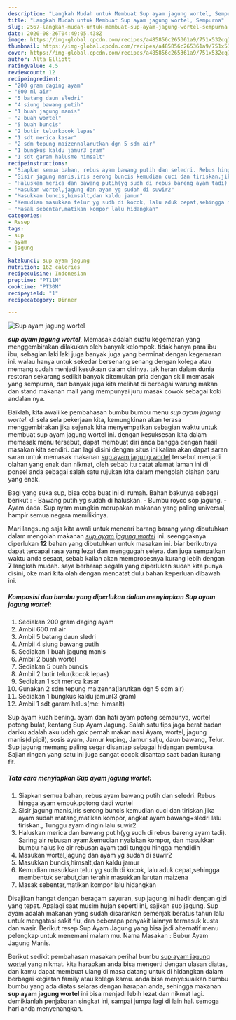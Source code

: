 ```yaml
---
description: "Langkah Mudah untuk Membuat Sup ayam jagung wortel, Sempurna"
title: "Langkah Mudah untuk Membuat Sup ayam jagung wortel, Sempurna"
slug: 2567-langkah-mudah-untuk-membuat-sup-ayam-jagung-wortel-sempurna
date: 2020-08-26T04:49:05.438Z
image: https://img-global.cpcdn.com/recipes/a485856c265361a9/751x532cq70/sup-ayam-jagung-wortel-foto-resep-utama.jpg
thumbnail: https://img-global.cpcdn.com/recipes/a485856c265361a9/751x532cq70/sup-ayam-jagung-wortel-foto-resep-utama.jpg
cover: https://img-global.cpcdn.com/recipes/a485856c265361a9/751x532cq70/sup-ayam-jagung-wortel-foto-resep-utama.jpg
author: Alta Elliott
ratingvalue: 4.5
reviewcount: 12
recipeingredient:
- "200 gram daging ayam"
- "600 ml air"
- "5 batang daun sledri"
- "4 siung bawang putih"
- "1 buah jagung manis"
- "2 buah wortel"
- "5 buah buncis"
- "2 butir telurkocok lepas"
- "1 sdt merica kasar"
- "2 sdm tepung maizennalarutkan dgn 5 sdm air"
- "1 bungkus kaldu jamur3 gram"
- "1 sdt garam halusme himsalt"
recipeinstructions:
- "Siapkan semua bahan, rebus ayam bawang putih dan seledri. Rebus hingga ayam empuk.potong dadi wortel"
- "Sisir jagung manis,iris serong buncis kemudian cuci dan tiriskan.jika ayam sudah matang,matikan kompor, angkat ayam bawang+sledri lalu tiriskan., Tunggu ayam dingin lalu suwir2"
- "Haluskan merica dan bawang putih(yg sudh di rebus bareng ayam tadi). Saring air rebusan ayam.kemudian nyalakan kompor, dan masukkan bumbu halus ke air rebusan ayam tadi tunggu hingga mendidih"
- "Masukan wortel,jagung dan ayam yg sudah di suwir2"
- "Masukkan buncis,himsalt,dan kaldu jamur"
- "Kemudian masukkan telur yg sudh di kocok, lalu aduk cepat,sehingga membentuk serabut,dan terahir masukkan larutan maizena"
- "Masak sebentar,matikan kompor lalu hidangkan"
categories:
- Resep
tags:
- sup
- ayam
- jagung

katakunci: sup ayam jagung 
nutrition: 162 calories
recipecuisine: Indonesian
preptime: "PT11M"
cooktime: "PT30M"
recipeyield: "1"
recipecategory: Dinner

---
```



![Sup ayam jagung wortel](https://img-global.cpcdn.com/recipes/a485856c265361a9/751x532cq70/sup-ayam-jagung-wortel-foto-resep-utama.jpg)

<b><i>sup ayam jagung wortel</i></b>, Memasak adalah suatu kegemaran yang menggembirakan dilakukan oleh banyak kelompok. tidak hanya para ibu ibu, sebagian laki laki juga banyak juga yang berminat dengan kegemaran ini. walau hanya untuk sekedar bersenang senang dengan kolega atau memang sudah menjadi kesukaan dalam dirinya. tak heran dalam dunia restoran sekarang sedikit banyak ditemukan pria dengan skill memasak yang sempurna, dan banyak juga kita melihat di berbagai warung makan dan stand makanan mall yang mempunyai juru masak cowok sebagai koki andalan nya.

Baiklah, kita awali ke pembahasan bumbu bumbu menu <i>sup ayam jagung wortel</i>. di sela sela pekerjaan kita, kemungkinan akan terasa menggembirakan jika sejenak kita menyempatkan sebagian waktu untuk membuat sup ayam jagung wortel ini. dengan kesuksesan kita dalam memasak menu tersebut, dapat membuat diri anda bangga dengan hasil masakan kita sendiri. dan lagi disini dengan situs ini kalian akan dapat saran saran untuk memasak makanan <u>sup ayam jagung wortel</u> tersebut menjadi olahan yang enak dan nikmat, oleh sebab itu catat alamat laman ini di ponsel anda sebagai salah satu rujukan kita dalam mengolah olahan baru yang enak.

Bagi yang suka sup, bisa coba buat ini di rumah. Bahan bakunya sebagai berikut : - Bawang putih yg sudah di haluskan. - Bumbu royco sop jagung. - Ayam dada. Sup ayam mungkin merupakan makanan yang paling universal, hampir semua negara memilikinya.


Mari langsung saja kita awali untuk mencari barang barang yang dibutuhkan dalam mengolah makanan <u><i>sup ayam jagung wortel</i></u> ini. seenggaknya diperlukan <b>12</b> bahan yang dibutuhkan untuk masakan ini. biar berikutnya dapat tercapai rasa yang lezat dan menggugah selera. dan juga sempatkan waktu anda sesaat, sebab kalian akan memprosesnya kurang lebih dengan <b>7</b> langkah mudah. saya berharap segala yang diperlukan sudah kita punya disini, oke mari kita olah dengan mencatat dulu bahan keperluan dibawah ini.

<!--inarticleads1-->

##### Komposisi dan bumbu yang diperlukan dalam menyiapkan Sup ayam jagung wortel:

1. Sediakan 200 gram daging ayam
1. Ambil 600 ml air
1. Ambil 5 batang daun sledri
1. Ambil 4 siung bawang putih
1. Sediakan 1 buah jagung manis
1. Ambil 2 buah wortel
1. Sediakan 5 buah buncis
1. Ambil 2 butir telur(kocok lepas)
1. Sediakan 1 sdt merica kasar
1. Gunakan 2 sdm tepung maizenna(larutkan dgn 5 sdm air)
1. Sediakan 1 bungkus kaldu jamur(3 gram)
1. Ambil 1 sdt garam halus(me: himsalt)


Sup ayam kuah bening. ayam dan hati ayam potong semaunya, wortel potong bulat, kentang Sup Ayam Jagung. Salah satu tips jaga berat badan dariku adalah aku udah gak pernah makan nasi Ayam, wortel, jagung manis(dipipil), sosis ayam, Jamur kuping, Jamur salju, daun bawang, Telur. Sup jagung memang paling segar disantap sebagai hidangan pembuka. Sajian ringan yang satu ini juga sangat cocok disantap saat badan kurang fit. 

<!--inarticleads2-->

##### Tata cara menyiapkan Sup ayam jagung wortel:

1. Siapkan semua bahan, rebus ayam bawang putih dan seledri. Rebus hingga ayam empuk.potong dadi wortel
1. Sisir jagung manis,iris serong buncis kemudian cuci dan tiriskan.jika ayam sudah matang,matikan kompor, angkat ayam bawang+sledri lalu tiriskan., Tunggu ayam dingin lalu suwir2
1. Haluskan merica dan bawang putih(yg sudh di rebus bareng ayam tadi). Saring air rebusan ayam.kemudian nyalakan kompor, dan masukkan bumbu halus ke air rebusan ayam tadi tunggu hingga mendidih
1. Masukan wortel,jagung dan ayam yg sudah di suwir2
1. Masukkan buncis,himsalt,dan kaldu jamur
1. Kemudian masukkan telur yg sudh di kocok, lalu aduk cepat,sehingga membentuk serabut,dan terahir masukkan larutan maizena
1. Masak sebentar,matikan kompor lalu hidangkan


Disajikan hangat dengan beragam sayuran, sup jagung ini hadir dengan gizi yang tepat. Apalagi saat musim hujan seperti ini, sajikan sup jagung. Sup ayam adalah makanan yang sudah disarankan semenjak beratus tahun lalu untuk mengatasi sakit flu, dan beberapa penyakit lainnya termasuk kusta dan wasir. Berikut resep Sup Ayam Jagung yang bisa jadi alternatif menu pelengkap untuk menemani malam mu. Nama Masakan : Bubur Ayam Jagung Manis. 

Berikut sedikit pembahasan masakan perihal bumbu <u>sup ayam jagung wortel</u> yang nikmat. kita harapkan anda bisa mengerti dengan ulasan diatas, dan kamu dapat membuat ulang di masa datang untuk di hidangkan dalam berbagai kegiatan family atau kolega kamu. anda bisa menyesuaikan bumbu bumbu yang ada diatas selaras dengan harapan anda, sehingga makanan <b>sup ayam jagung wortel</b> ini bisa menjadi lebih lezat dan nikmat lagi. demikianlah penjabaran singkat ini, sampai jumpa lagi di lain hal. semoga hari anda menyenangkan.
